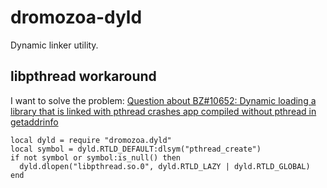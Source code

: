 # dromozoa-dyld

Dynamic linker utility.

## libpthread workaround

I want to solve the problem: [Question about BZ#10652: Dynamic loading a library that is linked with pthread crashes app compiled without pthread in getaddrinfo](https://sourceware.org/ml/libc-alpha/2012-10/msg00224.html)

```
local dyld = require "dromozoa.dyld"
local symbol = dyld.RTLD_DEFAULT:dlsym("pthread_create")
if not symbol or symbol:is_null() then
  dyld.dlopen("libpthread.so.0", dyld.RTLD_LAZY | dyld.RTLD_GLOBAL)
end
```
